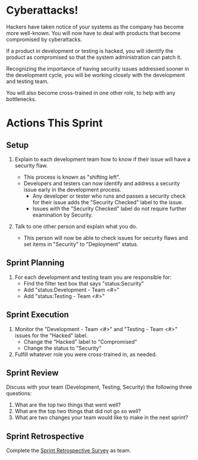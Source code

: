 # Cyberattacks!
Hackers have taken notice of your systems as the company has become more well-known. You will now have to deal with products that become compromised by cyberattacks.

If a product in development or testing is hacked, you will identify the product as compromised so that the system administration can patch it.

Recognizing the importance of having security issues addressed sooner in the development cycle, you will be working closely with the development and testing team.

You will also become cross-trained in one other role, to help with any bottlenecks.

# Actions This Sprint
## Setup
1. Explain to each development team how to know if their issue will have a security flaw.
    - This process is known as "shifting left".
    - Developers and testers can now identify and address a security issue early in the development process.
         - Any developer or tester who runs and passes a security check for their issue adds the "Security Checked" label to the issue.
         - Issues with the "Security Checked" label do not require further examination by Security.    
        
1. Talk to one other person and explain what you do.
   - This person will now be able to check issues for security flaws and set items in "Security" to "Deployment" status.

## Sprint Planning
1. For each development and testing team you are responsible for:
   - Find the filter text box that says "status:Security"
   - Add "status:Development - Team <#>"
   - Add "status:Testing - Team <#>"

## Sprint Execution
1. Monitor the "Development - Team <#>" and "Testing - Team <#>" issues for the "Hacked" label.
    - Change the "Hacked" label to "Compromised"
    - Change the status to "Security"
1. Fulfill whatever role you were cross-trained in, as needed. 

## Sprint Review
Discuss with your team (Development, Testing, Security) the following three questions:
1. What are the top two things that went well?
1. What are the top two things that did not go so well?
1. What are two changes your team would like to make in the next sprint?

## Sprint Retrospective
Complete the [Sprint Retrospective Survey](https://uleth.qualtrics.com/jfe/form/SV_8rkRs9SYq0ddBt4) as team.
